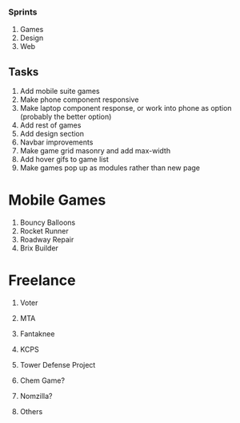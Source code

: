 ### Sprints
1. Games
2. Design
3. Web

## Tasks
1. Add mobile suite games
2. Make phone component responsive
3. Make laptop component response, or work into phone as option (probably the better option)
4. Add rest of games
5. Add design section
6. Navbar improvements
7. Make game grid masonry and add max-width
8. Add hover gifs to game list
9. Make games pop up as modules rather than new page

# Mobile Games
1. Bouncy Balloons
2. Rocket Runner
3. Roadway Repair
4. Brix Builder

# Freelance
1. Voter
2. MTA
3. Fantaknee

4. KCPS
5. Tower Defense Project
6. Chem Game?
7. Nomzilla?
8. Others